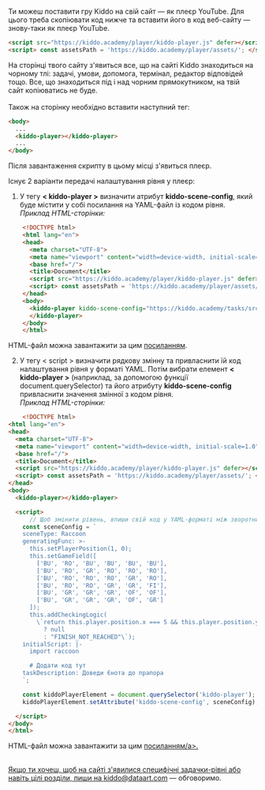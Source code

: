 Ти можеш поставити гру Kiddo на свій сайт — як плеєр YouTube. Для цього треба скопіювати код нижче та вставити його в код веб-сайту — знову-таки як плеєр YouTube.
```html
<script src="https://kiddo.academy/player/kiddo-player.js" defer></script>
<script> const assetsPath = 'https://kiddo.academy/player/assets/'; </script>
```
На сторінці твого сайту з'явиться все, що на сайті Kiddo знаходиться на чорному тлі: задачі, умови, допомога, термінал, редактор відповідей тощо. Все, що знаходиться під і над чорним прямокутником, на твій сайт копіюватись не буде.
<br>
<br>
Також на сторінку необхідно вставити наступний тег:
```html
<body>
  ...
  <kiddo-player></kiddo-player>
  ...
</body>
```
Після завантаження скрипту в цьому місці з'явиться плеєр.

Існує 2 варіанти передачі налаштування рівня у плеєр:

1. У тегу <strong>< kiddo-player ></strong> визначити атрибут <strong>kiddo-scene-config</strong>, який буде містити у собі посилання на YAML-файл із кодом рівня.<br> 
<i>Приклад HTML-сторінки:</i>
```html
    <!DOCTYPE html>
    <html lang="en">
    <head>
      <meta charset="UTF-8">
      <meta name="viewport" content="width=device-width, initial-scale=1.0">
      <base href="/">
      <title>Document</title>
      <script src="https://kiddo.academy/player/kiddo-player.js" defer></script>
      <script> const assetsPath = 'https://kiddo.academy/player/assets/'; </script>
    </head>
    <body>
      <kiddo-player kiddo-scene-config="https://kiddo.academy/tasks/src/en/raccoon/task1/task.yaml">
      </kiddo-player>
    </body>
    </html>
```

HTML-файл можна завантажити за цим <a href="/player/assets/files/kiddo-embedding-with-url(prod).html" download>посиланням</a>.<br>

2. У тегу < script > визначити рядкову змінну та привласнити їй код налаштування рівня у форматі YAML. Потім вибрати елемент <strong>< kiddo-player ></strong> (наприклад, за допомогою функції document.querySelector) та його атрибуту <strong>kiddo-scene-config</strong> привласнити значення змінної з кодом рівня.<br>
<i>Приклад HTML-сторінки:</i>
```html
    <!DOCTYPE html>
<html lang="en">
<head>
  <meta charset="UTF-8">
  <meta name="viewport" content="width=device-width, initial-scale=1.0">
  <base href="/">
  <title>Document</title>
  <script src="https://kiddo.academy/player/kiddo-player.js" defer></script>
  <script> const assetsPath = 'https://kiddo.academy/player/assets/'; </script>
</head>
<body>
  <kiddo-player></kiddo-player>

  <script>
      // Щоб змінити рівень, впиши свій код у YAML-форматі між зворотними лапками:
    const sceneConfig = `
    sceneType: Raccoon
    generatingFunc: >-
      this.setPlayerPosition(1, 0);
      this.setGameField([
        ['BU', 'RO', 'BU', 'BU', 'BU', 'BU'],
        ['BU', 'RO', 'GR', 'RO', 'RO', 'RO'],
        ['BU', 'RO', 'RO', 'RO', 'GR', 'RO'],
        ['BU', 'RO', 'RO', 'GR', 'GR', 'FI'],
        ['BU', 'GR', 'GR', 'GR', 'OF', 'OF'],
        ['BU', 'GR', 'GR', 'GR', 'OF', 'GR']
      ]);
      this.addCheckingLogic(
        \`return this.player.position.x === 5 && this.player.position.y === 3
          ? null
          : "FINISH_NOT_REACHED"\`);
    initialScript: |-
      import raccoon

      # Додати код тут
    taskDescription: Доведи Єнота до прапора
    `;

    const kiddoPlayerElement = document.querySelector('kiddo-player');
    kiddoPlayerElement.setAttribute('kiddo-scene-config', sceneConfig);

  </script>
</body>
</html>
```
HTML-файл можна завантажити за цим <a href="/player/assets/files/kiddo-embedding-with-variable(prod).html" download>посиланням/a>.<br>
<br>
<p>Якщо ти хочеш, щоб на сайті з'явилися специфічні задачки-рівні або навіть цілі розділи, пиши на <a href='mailto:kiddo@dataart.com'>kiddo@dataart.com</a> — обговоримо.</p>
